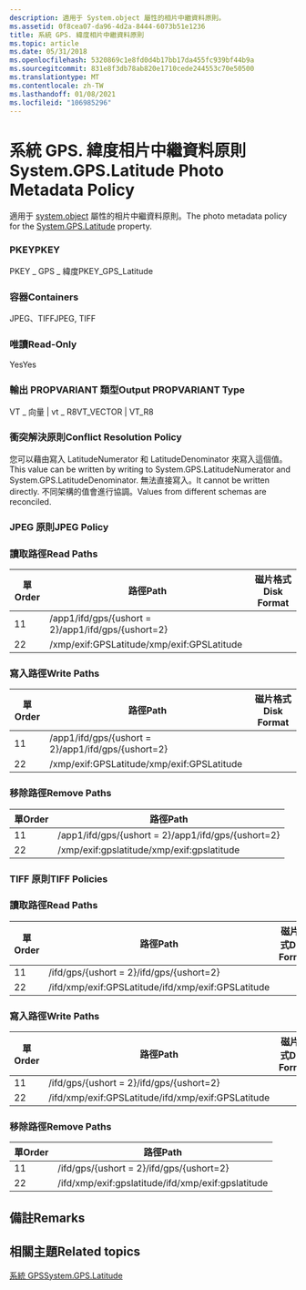 ```yaml
---
description: 適用于 System.object 屬性的相片中繼資料原則。
ms.assetid: 0f8cea07-da96-4d2a-8444-6073b51e1236
title: 系統 GPS. 緯度相片中繼資料原則
ms.topic: article
ms.date: 05/31/2018
ms.openlocfilehash: 5320869c1e8fd0d4b17bb17da455fc939bf44b9a
ms.sourcegitcommit: 831e8f3db78ab820e1710cede244553c70e50500
ms.translationtype: MT
ms.contentlocale: zh-TW
ms.lasthandoff: 01/08/2021
ms.locfileid: "106985296"
---
```

# <a name="systemgpslatitude-photo-metadata-policy"></a><span data-ttu-id="8350e-103">系統 GPS. 緯度相片中繼資料原則</span><span class="sxs-lookup"><span data-stu-id="8350e-103">System.GPS.Latitude Photo Metadata Policy</span></span>

<span data-ttu-id="8350e-104">適用于 [system.object](../properties/props-system-gps-latitude.md) 屬性的相片中繼資料原則。</span><span class="sxs-lookup"><span data-stu-id="8350e-104">The photo metadata policy for the [System.GPS.Latitude](../properties/props-system-gps-latitude.md) property.</span></span>

### <a name="pkey"></a><span data-ttu-id="8350e-105">PKEY</span><span class="sxs-lookup"><span data-stu-id="8350e-105">PKEY</span></span>

<span data-ttu-id="8350e-106">PKEY \_ GPS \_ 緯度</span><span class="sxs-lookup"><span data-stu-id="8350e-106">PKEY\_GPS\_Latitude</span></span>

### <a name="containers"></a><span data-ttu-id="8350e-107">容器</span><span class="sxs-lookup"><span data-stu-id="8350e-107">Containers</span></span>

<span data-ttu-id="8350e-108">JPEG、TIFF</span><span class="sxs-lookup"><span data-stu-id="8350e-108">JPEG, TIFF</span></span>

### <a name="read-only"></a><span data-ttu-id="8350e-109">唯讀</span><span class="sxs-lookup"><span data-stu-id="8350e-109">Read-Only</span></span>

<span data-ttu-id="8350e-110">Yes</span><span class="sxs-lookup"><span data-stu-id="8350e-110">Yes</span></span>

### <a name="output-propvariant-type"></a><span data-ttu-id="8350e-111">輸出 PROPVARIANT 類型</span><span class="sxs-lookup"><span data-stu-id="8350e-111">Output PROPVARIANT Type</span></span>

<span data-ttu-id="8350e-112">VT \_ 向量 \| vt \_ R8</span><span class="sxs-lookup"><span data-stu-id="8350e-112">VT\_VECTOR \| VT\_R8</span></span>

### <a name="conflict-resolution-policy"></a><span data-ttu-id="8350e-113">衝突解決原則</span><span class="sxs-lookup"><span data-stu-id="8350e-113">Conflict Resolution Policy</span></span>

<span data-ttu-id="8350e-114">您可以藉由寫入 LatitudeNumerator 和 LatitudeDenominator 來寫入這個值。</span><span class="sxs-lookup"><span data-stu-id="8350e-114">This value can be written by writing to System.GPS.LatitudeNumerator and System.GPS.LatitudeDenominator.</span></span> <span data-ttu-id="8350e-115">無法直接寫入。</span><span class="sxs-lookup"><span data-stu-id="8350e-115">It cannot be written directly.</span></span> <span data-ttu-id="8350e-116">不同架構的值會進行協調。</span><span class="sxs-lookup"><span data-stu-id="8350e-116">Values from different schemas are reconciled.</span></span>

### <a name="jpeg-policy"></a><span data-ttu-id="8350e-117">JPEG 原則</span><span class="sxs-lookup"><span data-stu-id="8350e-117">JPEG Policy</span></span>

### <a name="read-paths"></a><span data-ttu-id="8350e-118">讀取路徑</span><span class="sxs-lookup"><span data-stu-id="8350e-118">Read Paths</span></span>



| <span data-ttu-id="8350e-119">單</span><span class="sxs-lookup"><span data-stu-id="8350e-119">Order</span></span> | <span data-ttu-id="8350e-120">路徑</span><span class="sxs-lookup"><span data-stu-id="8350e-120">Path</span></span>                     | <span data-ttu-id="8350e-121">磁片格式</span><span class="sxs-lookup"><span data-stu-id="8350e-121">Disk Format</span></span> |
|-------|--------------------------|-------------|
| <span data-ttu-id="8350e-122">1</span><span class="sxs-lookup"><span data-stu-id="8350e-122">1</span></span>     | <span data-ttu-id="8350e-123">/app1/ifd/gps/{ushort = 2}</span><span class="sxs-lookup"><span data-stu-id="8350e-123">/app1/ifd/gps/{ushort=2}</span></span> |             |
| <span data-ttu-id="8350e-124">2</span><span class="sxs-lookup"><span data-stu-id="8350e-124">2</span></span>     | <span data-ttu-id="8350e-125">/xmp/exif:GPSLatitude</span><span class="sxs-lookup"><span data-stu-id="8350e-125">/xmp/exif:GPSLatitude</span></span>    |             |



 

### <a name="write-paths"></a><span data-ttu-id="8350e-126">寫入路徑</span><span class="sxs-lookup"><span data-stu-id="8350e-126">Write Paths</span></span>



| <span data-ttu-id="8350e-127">單</span><span class="sxs-lookup"><span data-stu-id="8350e-127">Order</span></span> | <span data-ttu-id="8350e-128">路徑</span><span class="sxs-lookup"><span data-stu-id="8350e-128">Path</span></span>                     | <span data-ttu-id="8350e-129">磁片格式</span><span class="sxs-lookup"><span data-stu-id="8350e-129">Disk Format</span></span> |
|-------|--------------------------|-------------|
| <span data-ttu-id="8350e-130">1</span><span class="sxs-lookup"><span data-stu-id="8350e-130">1</span></span>     | <span data-ttu-id="8350e-131">/app1/ifd/gps/{ushort = 2}</span><span class="sxs-lookup"><span data-stu-id="8350e-131">/app1/ifd/gps/{ushort=2}</span></span> |             |
| <span data-ttu-id="8350e-132">2</span><span class="sxs-lookup"><span data-stu-id="8350e-132">2</span></span>     | <span data-ttu-id="8350e-133">/xmp/exif:GPSLatitude</span><span class="sxs-lookup"><span data-stu-id="8350e-133">/xmp/exif:GPSLatitude</span></span>    |             |



 

### <a name="remove-paths"></a><span data-ttu-id="8350e-134">移除路徑</span><span class="sxs-lookup"><span data-stu-id="8350e-134">Remove Paths</span></span>



| <span data-ttu-id="8350e-135">單</span><span class="sxs-lookup"><span data-stu-id="8350e-135">Order</span></span> | <span data-ttu-id="8350e-136">路徑</span><span class="sxs-lookup"><span data-stu-id="8350e-136">Path</span></span>                     |
|-------|--------------------------|
| <span data-ttu-id="8350e-137">1</span><span class="sxs-lookup"><span data-stu-id="8350e-137">1</span></span>     | <span data-ttu-id="8350e-138">/app1/ifd/gps/{ushort = 2}</span><span class="sxs-lookup"><span data-stu-id="8350e-138">/app1/ifd/gps/{ushort=2}</span></span> |
| <span data-ttu-id="8350e-139">2</span><span class="sxs-lookup"><span data-stu-id="8350e-139">2</span></span>     | <span data-ttu-id="8350e-140">/xmp/exif:gpslatitude</span><span class="sxs-lookup"><span data-stu-id="8350e-140">/xmp/exif:gpslatitude</span></span>    |



 

### <a name="tiff-policies"></a><span data-ttu-id="8350e-141">TIFF 原則</span><span class="sxs-lookup"><span data-stu-id="8350e-141">TIFF Policies</span></span>

### <a name="read-paths"></a><span data-ttu-id="8350e-142">讀取路徑</span><span class="sxs-lookup"><span data-stu-id="8350e-142">Read Paths</span></span>



| <span data-ttu-id="8350e-143">單</span><span class="sxs-lookup"><span data-stu-id="8350e-143">Order</span></span> | <span data-ttu-id="8350e-144">路徑</span><span class="sxs-lookup"><span data-stu-id="8350e-144">Path</span></span>                      | <span data-ttu-id="8350e-145">磁片格式</span><span class="sxs-lookup"><span data-stu-id="8350e-145">Disk Format</span></span> |
|-------|---------------------------|-------------|
| <span data-ttu-id="8350e-146">1</span><span class="sxs-lookup"><span data-stu-id="8350e-146">1</span></span>     | <span data-ttu-id="8350e-147">/ifd/gps/{ushort = 2}</span><span class="sxs-lookup"><span data-stu-id="8350e-147">/ifd/gps/{ushort=2}</span></span>       |             |
| <span data-ttu-id="8350e-148">2</span><span class="sxs-lookup"><span data-stu-id="8350e-148">2</span></span>     | <span data-ttu-id="8350e-149">/ifd/xmp/exif:GPSLatitude</span><span class="sxs-lookup"><span data-stu-id="8350e-149">/ifd/xmp/exif:GPSLatitude</span></span> |             |



 

### <a name="write-paths"></a><span data-ttu-id="8350e-150">寫入路徑</span><span class="sxs-lookup"><span data-stu-id="8350e-150">Write Paths</span></span>



| <span data-ttu-id="8350e-151">單</span><span class="sxs-lookup"><span data-stu-id="8350e-151">Order</span></span> | <span data-ttu-id="8350e-152">路徑</span><span class="sxs-lookup"><span data-stu-id="8350e-152">Path</span></span>                      | <span data-ttu-id="8350e-153">磁片格式</span><span class="sxs-lookup"><span data-stu-id="8350e-153">Disk Format</span></span> |
|-------|---------------------------|-------------|
| <span data-ttu-id="8350e-154">1</span><span class="sxs-lookup"><span data-stu-id="8350e-154">1</span></span>     | <span data-ttu-id="8350e-155">/ifd/gps/{ushort = 2}</span><span class="sxs-lookup"><span data-stu-id="8350e-155">/ifd/gps/{ushort=2}</span></span>       |             |
| <span data-ttu-id="8350e-156">2</span><span class="sxs-lookup"><span data-stu-id="8350e-156">2</span></span>     | <span data-ttu-id="8350e-157">/ifd/xmp/exif:GPSLatitude</span><span class="sxs-lookup"><span data-stu-id="8350e-157">/ifd/xmp/exif:GPSLatitude</span></span> |             |



 

### <a name="remove-paths"></a><span data-ttu-id="8350e-158">移除路徑</span><span class="sxs-lookup"><span data-stu-id="8350e-158">Remove Paths</span></span>



| <span data-ttu-id="8350e-159">單</span><span class="sxs-lookup"><span data-stu-id="8350e-159">Order</span></span> | <span data-ttu-id="8350e-160">路徑</span><span class="sxs-lookup"><span data-stu-id="8350e-160">Path</span></span>                      |
|-------|---------------------------|
| <span data-ttu-id="8350e-161">1</span><span class="sxs-lookup"><span data-stu-id="8350e-161">1</span></span>     | <span data-ttu-id="8350e-162">/ifd/gps/{ushort = 2}</span><span class="sxs-lookup"><span data-stu-id="8350e-162">/ifd/gps/{ushort=2}</span></span>       |
| <span data-ttu-id="8350e-163">2</span><span class="sxs-lookup"><span data-stu-id="8350e-163">2</span></span>     | <span data-ttu-id="8350e-164">/ifd/xmp/exif:gpslatitude</span><span class="sxs-lookup"><span data-stu-id="8350e-164">/ifd/xmp/exif:gpslatitude</span></span> |



 

## <a name="remarks"></a><span data-ttu-id="8350e-165">備註</span><span class="sxs-lookup"><span data-stu-id="8350e-165">Remarks</span></span>

## <a name="related-topics"></a><span data-ttu-id="8350e-166">相關主題</span><span class="sxs-lookup"><span data-stu-id="8350e-166">Related topics</span></span>

<dl> <dt>

[<span data-ttu-id="8350e-167">系統 GPS</span><span class="sxs-lookup"><span data-stu-id="8350e-167">System.GPS.Latitude</span></span>](../properties/props-system-gps-latitude.md)
</dt> </dl>

 

 
